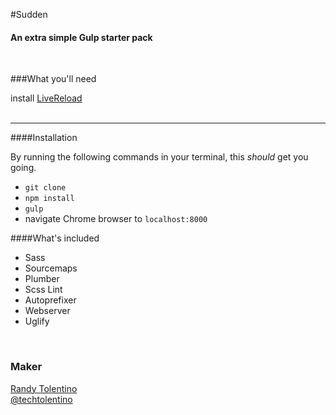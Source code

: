 #Sudden 
#### An extra simple Gulp starter pack  
<br>
  
  



###What you'll need  

install [LiveReload](https://chrome.google.com/webstore/detail/livereload/jnihajbhpnppcggbcgedagnkighmdlei?hl=en)  
<br>  
<hr>  
  
  
####Installation

By running the following commands in your terminal, this _should_ get you going.

- `git clone`
- `npm install`
- `gulp`
- navigate Chrome browser to `localhost:8000`  

####What's included

- Sass
- Sourcemaps
- Plumber
- Scss Lint
- Autoprefixer
- Webserver
- Uglify  


<br>
  
  
### Maker
[Randy Tolentino](http://randytolentino.com/)  
[@techtolentino](https://twitter.com/techtolentino)